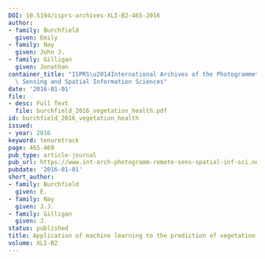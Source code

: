 ```yaml
---
DOI: 10.5194/isprs-archives-XLI-B2-465-2016
author:
- family: Burchfield
  given: Emily
- family: Nay
  given: John J.
- family: Gilligan
  given: Jonathan
container_title: "ISPRS\u2014International Archives of the Photogrammetry, Remote\
  \ Sensing and Spatial Information Sciences"
date: '2016-01-01'
file:
- desc: Full Text
  file: burchfield_2016_vegetation_health.pdf
id: burchfield_2016_vegetation_health
issued:
- year: 2016
keyword: tenuretrack
page: 465-469
pub_type: article-journal
pub_url: https://www.int-arch-photogramm-remote-sens-spatial-inf-sci.net/XLI-B2/465/2016/
pubdate: '2016-01-01'
short_author:
- family: Burchfield
  given: E.
- family: Nay
  given: J.J.
- family: Gilligan
  given: J.
status: published
title: Application of machine learning to the prediction of vegetation health
volume: XLI-B2
---
```

